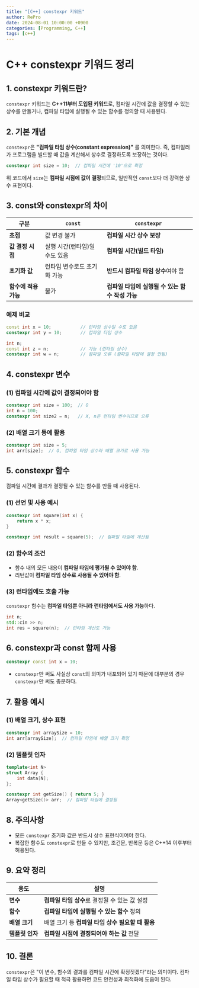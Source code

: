 ```yaml
---
title: "[C++] constexpr 키워드"
author: RePro
date: 2024-08-01 10:00:00 +0900
categories: [Programming, C++]
tags: [c++]
---
```


# C++ constexpr 키워드 정리

## 1. constexpr 키워드란?

`constexpr` 키워드는 **C++11부터 도입된 키워드**로, 컴파일 시간에 값을 결정할 수 있는 상수를 만들거나, 컴파일 타임에 실행될 수 있는 함수를 정의할 때 사용된다.

## 2. 기본 개념

`constexpr`은 **"컴파일 타임 상수(constant expression)"** 를 의미한다. 즉, 컴파일러가 프로그램을 빌드할 때 값을 계산해서 상수로 결정하도록 보장하는 것이다.

```cpp
constexpr int size = 10;  // 컴파일 시간에 '10'으로 확정
```

위 코드에서 `size`는 **컴파일 시점에 값이 결정**되므로, 일반적인 `const`보다 더 강력한 상수 표현이다.

## 3. const와 constexpr의 차이

| 구분                | `const`                          | `constexpr`                         |
|---------------------|-----------------------------------|---------------------------------------|
| **초점**            | 값 변경 불가                      | **컴파일 시간 상수 보장**           |
| **값 결정 시점**     | 실행 시간(런타임)일 수도 있음     | **컴파일 시간(빌드 타임)**           |
| **초기화 값**        | 런타임 변수로도 초기화 가능        | **반드시 컴파일 타임 상수**여야 함 |
| **함수에 적용 가능** | 불가                              | **컴파일 타임에 실행될 수 있는 함수 작성 가능** |

### 예제 비교

```cpp
const int x = 10;           // 런타임 상수일 수도 있음
constexpr int y = 10;       // 컴파일 타임 상수

int n;
const int z = n;            // 가능 (런타임 상수)
constexpr int w = n;        // 컴파일 오류 (컴파일 타임에 결정 안됨)
```

## 4. constexpr 변수

### (1) 컴파일 시간에 값이 결정되어야 함

```cpp
constexpr int size = 100;  // O
int n = 100;
constexpr int size2 = n;   // X, n은 런타임 변수이므로 오류
```

### (2) 배열 크기 등에 활용

```cpp
constexpr int size = 5;
int arr[size];  // O, 컴파일 타임 상수라 배열 크기로 사용 가능
```

## 5. constexpr 함수

컴파일 시간에 결과가 결정될 수 있는 함수를 만들 때 사용된다.

### (1) 선언 및 사용 예시

```cpp
constexpr int square(int x) {
    return x * x;
}

constexpr int result = square(5);  // 컴파일 타임에 계산됨
```

### (2) 함수의 조건
- 함수 내의 모든 내용이 **컴파일 타임에 평가될 수 있어야 함**.
- 리턴값이 **컴파일 타임 상수로 사용될 수 있어야 함**.

### (3) 런타임에도 호출 가능

`constexpr` 함수는 **컴파일 타임뿐 아니라 런타임에서도 사용 가능**하다.

```cpp
int n;
std::cin >> n;
int res = square(n);  // 런타임 계산도 가능
```

## 6. constexpr과 const 함께 사용

```cpp
constexpr const int x = 10;
```

- `constexpr`만 써도 사실상 `const`의 의미가 내포되어 있기 때문에 대부분의 경우 `constexpr`만 써도 충분하다.

## 7. 활용 예시

### (1) 배열 크기, 상수 표현

```cpp
constexpr int arraySize = 10;
int arr[arraySize];  // 컴파일 타임에 배열 크기 확정
```

### (2) 템플릿 인자

```cpp
template<int N>
struct Array {
    int data[N];
};

constexpr int getSize() { return 5; }
Array<getSize()> arr;  // 컴파일 타임에 결정됨
```

## 8. 주의사항

- 모든 `constexpr` 초기화 값은 반드시 상수 표현식이어야 한다.
- 복잡한 함수도 `constexpr`로 만들 수 있지만, 조건문, 반복문 등은 C++14 이후부터 허용된다.

## 9. 요약 정리

| 용도                | 설명                                      |
|---------------------|-------------------------------------------|
| **변수**            | **컴파일 타임 상수**로 결정될 수 있는 값 설정 |
| **함수**            | **컴파일 타임에 실행될 수 있는 함수** 정의    |
| **배열 크기**        | 배열 크기 등 **컴파일 타임 상수 필요할 때 활용** |
| **템플릿 인자**      | **컴파일 시점에 결정되어야 하는 값** 전달    |

## 10. 결론

`constexpr`은 "이 변수, 함수의 결과를 컴파일 시간에 확정짓겠다"라는 의미이다. 컴파일 타임 상수가 필요할 때 적극 활용하면 코드 안전성과 최적화에 도움이 된다.

